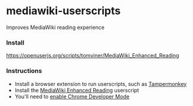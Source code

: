 # mediawiki-userscripts
Improves MediaWiki reading experience


### Install
https://openuserjs.org/scripts/tomviner/MediaWiki_Enhanced_Reading

### Instructions
- Install a browser extension to run userscripts, such as [Tampermonkey](http://tampermonkey.net/)
- Install the [MediaWiki Enhanced Reading](https://openuserjs.org/scripts/tomviner/MediaWiki_Enhanced_Reading) userscript
- You'll need to [enable Chrome Developer Mode](https://www.tampermonkey.net/faq.php#Q209)
